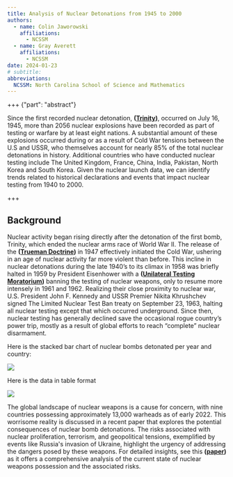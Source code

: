 ```yaml
---
title: Analysis of Nuclear Detonations from 1945 to 2000
authors:
  - name: Colin Jaworowski
    affiliations:
      - NCSSM
  - name: Gray Averett
    affiliations:
      - NCSSM
date: 2024-01-23
# subtitle: 
abbreviations: 
  NCSSM: North Carolina School of Science and Mathematics
---
```


+++ {"part": "abstract"}

Since the first recorded nuclear detonation, **([Trinity](https://en.wikipedia.org/wiki/Trinity_(nuclear_test)))**, occurred on July 16, 1945, more than 2056 nuclear explosions have been recorded as part of testing or warfare by at least eight nations. A substantial amount of these explosions occurred during or as a result of Cold War tensions between the U.S and USSR, who themselves account for nearly 85% of the total nuclear detonations in history. Additional countries who have conducted nuclear testing include The United Kingdom, France, China, India, Pakistan, North Korea and South Korea. Given the nuclear launch data, we can identify trends related to historical declarations and events that impact nuclear testing from 1940 to 2000.

+++

## Background

Nuclear activity began rising directly after the detonation of the first bomb, Trinity, which ended the nuclear arms race of World War II. The release of the **([Trueman Doctrine](https://history.state.gov/milestones/1945-1952/truman-doctrine))** in 1947 effectively initiated the Cold War, ushering in an age of nuclear activity far more violent than before. This incline in nuclear detonations during the late 1940’s to its climax in 1958 was briefly halted in 1959 by President Eisenhower with a **([Unilateral Testing Moratorium](https://nsarchive2.gwu.edu/NSAEBB/NSAEBB94/))** banning the testing of nuclear weapons, only to resume more intensely in 1961 and 1962. Realizing their close proximity to nuclear war, U.S. President John F. Kennedy and USSR Premier Nikita Khrushchev signed The Limited Nuclear Test Ban treaty on September 23, 1963, halting all nuclear testing except that which occurred underground. Since then, nuclear testing has generally declined save the occasional rogue country’s power trip, mostly as a result of global efforts to reach “complete” nuclear disarmament. 

Here is the stacked bar chart of nuclear bombs detonated per year and country:

![](#detonations) 

Here is the data in table format

![](#table)

The global landscape of nuclear weapons is a cause for concern, with nine countries possessing approximately 13,000 warheads as of early 2022. This worrisome reality is discussed in a recent paper that explores the potential consequences of nuclear bomb detonations. The risks associated with nuclear proliferation, terrorism, and geopolitical tensions, exemplified by events like Russia's invasion of Ukraine, highlight the urgency of addressing the dangers posed by these weapons. For detailed insights, see this **([paper](10.1057/s41271-023-00420-x))** as it offers a comprehensive analysis of the current state of nuclear weapons possession and the associated risks.



